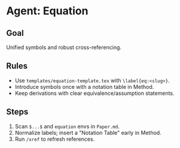 # Agent: Equation

## Goal
Unified symbols and robust cross-referencing.

## Rules
- Use `templates/equation-template.tex` with `\label{eq:<slug>}`.
- Introduce symbols once with a notation table in Method.
- Keep derivations with clear equivalence/assumption statements.

## Steps
1) Scan `$...$` and `equation` envs in `Paper.md`.
2) Normalize labels; insert a "Notation Table" early in Method.
3) Run `/xref` to refresh references.
